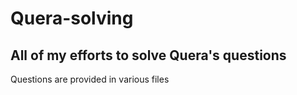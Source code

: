 # Quera-solving
## All of my efforts to solve Quera's questions
Questions are provided in various files
